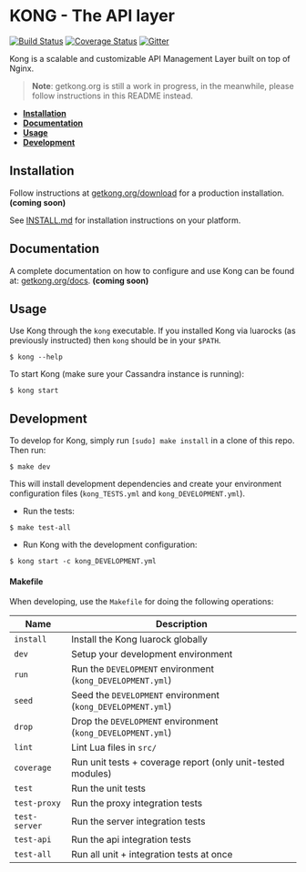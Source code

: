 # KONG - The API layer

[![Build Status][travis-badge]][travis-url]
[![Coverage Status][coveralls-badge]][coveralls-url]
[![Gitter][gitter-badge]][gitter-url]

Kong is a scalable and customizable API Management Layer built on top of Nginx.

> **Note**: getkong.org is still a work in progress, in the meanwhile, please follow instructions in this README instead.

* **[Installation](#installation)**
* **[Documentation](#documentation)**
* **[Usage](#usage)**
* **[Development](#development)**

## Installation

Follow instructions at [getkong.org/download](http://getkong.org/download) for a production installation. **(coming soon)**

See [INSTALL.md](INSTALL.md) for installation instructions on your platform.

## Documentation

A complete documentation on how to configure and use Kong can be found at: [getkong.org/docs](http://getkong.org/docs). **(coming soon)**

## Usage

Use Kong through the `kong` executable. If you installed Kong via luarocks (as previously instructed) then `kong` should be in your `$PATH`.
```
$ kong --help
```

To start Kong (make sure your Cassandra instance is running):

```
$ kong start
```

## Development

To develop for Kong, simply run `[sudo] make install` in a clone of this repo. Then run:

```
$ make dev
```

This will install development dependencies and create your environment configuration files (`kong_TESTS.yml` and `kong_DEVELOPMENT.yml`).

- Run the tests:

```
$ make test-all
```

- Run Kong with the development configuration:

```
$ kong start -c kong_DEVELOPMENT.yml
```

#### Makefile

When developing, use the `Makefile` for doing the following operations:

| Name          | Description                                                                                         |
| ------------- | --------------------------------------------------------------------------------------------------- |
| `install`     | Install the Kong luarock globally                                                                   |
| `dev`         | Setup your development environment                                                                  |
| `run`         | Run the `DEVELOPMENT` environment (`kong_DEVELOPMENT.yml`)                                          |
| `seed`        | Seed the `DEVELOPMENT` environment (`kong_DEVELOPMENT.yml`)                                         |
| `drop`        | Drop the `DEVELOPMENT` environment (`kong_DEVELOPMENT.yml`)                                         |
| `lint`        | Lint Lua files in `src/`                                                                            |
| `coverage`    | Run unit tests + coverage report (only unit-tested modules)                                         |
| `test`        | Run the unit tests                                                                                  |
| `test-proxy`  | Run the proxy integration tests                                                                     |
| `test-server` | Run the server integration tests                                                                    |
| `test-api`    | Run the api integration tests                                                                       |
| `test-all`    | Run all unit + integration tests at once                                                            |

[travis-url]: https://travis-ci.org/Mashape/kong
[travis-badge]: https://img.shields.io/travis/Mashape/kong.svg?style=flat
[coveralls-url]: https://coveralls.io/r/Mashape/kong?branch=master
[coveralls-badge]: https://coveralls.io/repos/Mashape/kong/badge.svg?branch=master
[gitter-url]: https://gitter.im/Mashape/kong?utm_source=badge&utm_medium=badge&utm_campaign=pr-badge&utm_content=badge
[gitter-badge]: https://badges.gitter.im/Join%20Chat.svg
